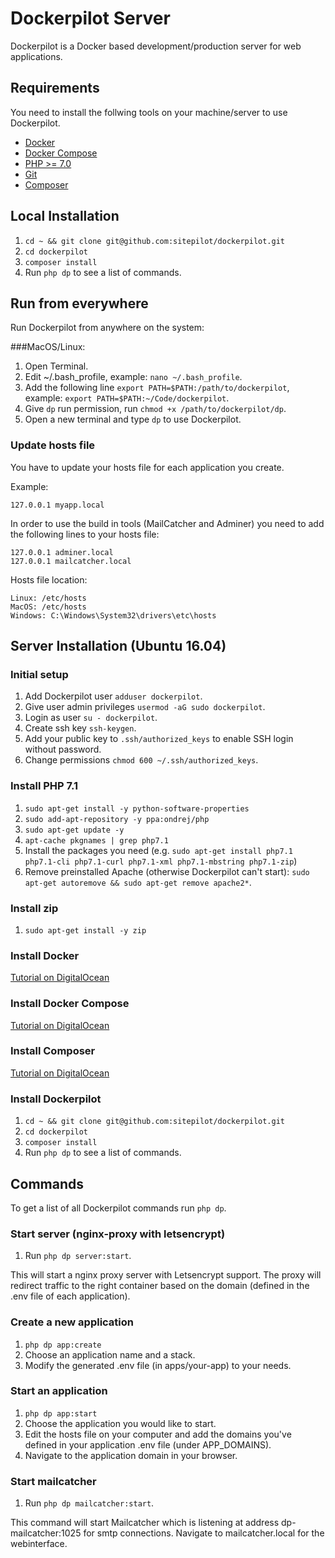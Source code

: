 # Dockerpilot Server

Dockerpilot is a Docker based development/production server for web applications.

## Requirements
You need to install the follwing tools on your machine/server to use Dockerpilot.
* [Docker](https://www.docker.com/)
* [Docker Compose](https://docs.docker.com/compose/)
* [PHP >= 7.0](http://php.net)
* [Git](https://git-scm.com)
* [Composer](https://getcomposer.org)

## Local Installation
1. `cd ~ && git clone git@github.com:sitepilot/dockerpilot.git`
2. `cd dockerpilot`
3. `composer install`
4. Run `php dp` to see a list of commands.

## Run from everywhere 
Run Dockerpilot from anywhere on the system:

###MacOS/Linux:
1. Open Terminal.
1. Edit ~/.bash_profile, example: `nano ~/.bash_profile`.
2. Add the following line `export PATH=$PATH:/path/to/dockerpilot`, example: `export PATH=$PATH:~/Code/dockerpilot`.
3. Give `dp` run permission, run `chmod +x /path/to/dockerpilot/dp`.
4. Open a new terminal and type `dp` to use Dockerpilot.

### Update hosts file
You have to update your hosts file for each application you create.

Example:
```
127.0.0.1 myapp.local
```

In order to use the build in tools (MailCatcher and Adminer) you need to add the following lines to your hosts file:
```
127.0.0.1 adminer.local
127.0.0.1 mailcatcher.local
```

Hosts file location:
```
Linux: /etc/hosts
MacOS: /etc/hosts
Windows: C:\Windows\System32\drivers\etc\hosts
```

## Server Installation (Ubuntu 16.04)

### Initial setup
1. Add Dockerpilot user `adduser dockerpilot`.
2. Give user admin privileges `usermod -aG sudo dockerpilot`.
3. Login as user `su - dockerpilot`.
4. Create ssh key `ssh-keygen`.
5. Add your public key to `.ssh/authorized_keys` to enable SSH login without password.
6. Change permissions `chmod 600 ~/.ssh/authorized_keys`.

### Install PHP 7.1
1. `sudo apt-get install -y python-software-properties`
2. `sudo add-apt-repository -y ppa:ondrej/php`
3. `sudo apt-get update -y`
4. `apt-cache pkgnames | grep php7.1`
5. Install the packages you need (e.g. `sudo apt-get install php7.1 php7.1-cli php7.1-curl php7.1-xml php7.1-mbstring php7.1-zip`)
6. Remove preinstalled Apache (otherwise Dockerpilot can't start): `sudo apt-get autoremove && sudo apt-get remove apache2*`.

### Install zip
1. `sudo apt-get install -y zip`

### Install Docker
[Tutorial on DigitalOcean](https://www.digitalocean.com/community/tutorials/how-to-install-and-use-docker-on-ubuntu-16-04)

### Install Docker Compose
[Tutorial on DigitalOcean](https://www.digitalocean.com/community/tutorials/how-to-install-docker-compose-on-ubuntu-16-04)

### Install Composer
[Tutorial on DigitalOcean](https://www.digitalocean.com/community/tutorials/how-to-install-and-use-composer-on-ubuntu-16-04)

### Install Dockerpilot
1. `cd ~ && git clone git@github.com:sitepilot/dockerpilot.git`
2. `cd dockerpilot`
3. `composer install`
4. Run `php dp` to see a list of commands.

## Commands

To get a list of all Dockerpilot commands run `php dp`.

### Start server (nginx-proxy with letsencrypt)

1. Run `php dp server:start`.

This will start a nginx proxy server with Letsencrypt support. The proxy will redirect traffic to the right container based on the domain (defined in the .env file of each application).

### Create a new application

1. `php dp app:create`
2. Choose an application name and a stack.
3. Modify the generated .env file (in apps/your-app) to your needs.

### Start an application

1. `php dp app:start`
2. Choose the application you would like to start.
3. Edit the hosts file on your computer and add the domains you've defined in your application .env file (under APP_DOMAINS).
3. Navigate to the application domain in your browser.

### Start mailcatcher

1. Run `php dp mailcatcher:start`.

This command will start Mailcatcher which is listening at address dp-mailcatcher:1025 for smtp connections. Navigate to mailcatcher.local for the webinterface.